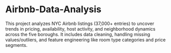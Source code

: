 # Airbnb-Data-Analysis
This project analyzes NYC Airbnb listings (37,000+ entries) to uncover trends in pricing, availability, host activity, and neighborhood dynamics across the five boroughs. It includes data cleaning, handling missing values/outliers, and feature engineering like room type categories and price segments. 
